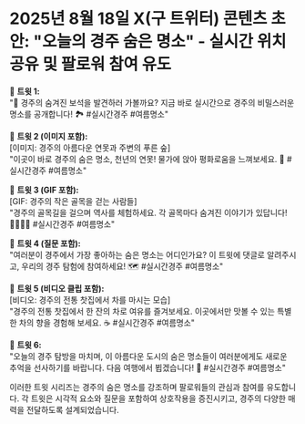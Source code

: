 # 2025년 8월 18일 X(구 트위터) 콘텐츠 초안: "오늘의 경주 숨은 명소" - 실시간 위치 공유 및 팔로워 참여 유도

📍 **트윗 1:**  
"🌟 경주의 숨겨진 보석을 발견하러 가볼까요? 지금 바로 실시간으로 경주의 비밀스러운 명소를 공개합니다! 🏞️ #실시간경주 #여름명소"

📍 **트윗 2 (이미지 포함):**  
[이미지: 경주의 아름다운 연못과 주변의 푸른 숲]  
"이곳이 바로 경주의 숨은 명소, 천년의 연못! 물가에 앉아 평화로움을 느껴보세요. 🍃 #실시간경주 #여름명소"

📍 **트윗 3 (GIF 포함):**  
[GIF: 경주의 작은 골목을 걷는 사람들]  
"경주의 골목길을 걸으며 역사를 체험하세요. 각 골목마다 숨겨진 이야기가 있답니다! 🚶‍♂️🚶‍♀️ #실시간경주 #여름명소"

📍 **트윗 4 (질문 포함):**  
"여러분이 경주에서 가장 좋아하는 숨은 명소는 어디인가요? 이 트윗에 댓글로 알려주시고, 우리의 경주 탐험에 참여하세요! 🗺️ #실시간경주 #여름명소"

📍 **트윗 5 (비디오 클립 포함):**  
[비디오: 경주의 전통 찻집에서 차를 마시는 모습]  
"경주의 전통 찻집에서 한 잔의 차로 여유를 즐겨보세요. 이곳에서만 맛볼 수 있는 특별한 차의 향을 경험해 보세요. ☕️ #실시간경주 #여름명소"

📍 **트윗 6:**  
"오늘의 경주 탐방을 마치며, 이 아름다운 도시의 숨은 명소들이 여러분에게도 새로운 추억을 선사하기를 바랍니다. 다음 여행에서 뵙겠습니다! 🌅 #실시간경주 #여름명소"

이러한 트윗 시리즈는 경주의 숨은 명소를 강조하며 팔로워들의 관심과 참여를 유도합니다. 각 트윗은 시각적 요소와 질문을 포함하여 상호작용을 증진시키고, 경주의 다양한 매력을 전달하도록 설계되었습니다.
